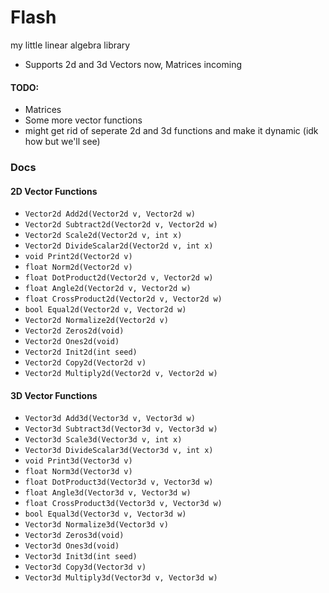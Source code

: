 # Flash
my little linear algebra library

- Supports 2d and 3d Vectors now, Matrices incoming

#### TODO:
- Matrices 
- Some more vector functions
- might get rid of seperate 2d and 3d functions and make it dynamic (idk how but we'll see)

### Docs

#### 2D Vector Functions
- `Vector2d Add2d(Vector2d v, Vector2d w)`
- `Vector2d Subtract2d(Vector2d v, Vector2d w)`
- `Vector2d Scale2d(Vector2d v, int x)`
- `Vector2d DivideScalar2d(Vector2d v, int x)`
- `void Print2d(Vector2d v)`
- `float Norm2d(Vector2d v)`
- `float DotProduct2d(Vector2d v, Vector2d w)`
- `float Angle2d(Vector2d v, Vector2d w)`
- `float CrossProduct2d(Vector2d v, Vector2d w)`
- `bool Equal2d(Vector2d v, Vector2d w)`
- `Vector2d Normalize2d(Vector2d v)`
- `Vector2d Zeros2d(void)`
- `Vector2d Ones2d(void)`
- `Vector2d Init2d(int seed)`
- `Vector2d Copy2d(Vector2d v)`
- `Vector2d Multiply2d(Vector2d v, Vector2d w)`

#### 3D Vector Functions
- `Vector3d Add3d(Vector3d v, Vector3d w)`
- `Vector3d Subtract3d(Vector3d v, Vector3d w)`
- `Vector3d Scale3d(Vector3d v, int x)`
- `Vector3d DivideScalar3d(Vector3d v, int x)`
- `void Print3d(Vector3d v)`
- `float Norm3d(Vector3d v)`
- `float DotProduct3d(Vector3d v, Vector3d w)`
- `float Angle3d(Vector3d v, Vector3d w)`
- `float CrossProduct3d(Vector3d v, Vector3d w)`
- `bool Equal3d(Vector3d v, Vector3d w)`
- `Vector3d Normalize3d(Vector3d v)`
- `Vector3d Zeros3d(void)`
- `Vector3d Ones3d(void)`
- `Vector3d Init3d(int seed)`
- `Vector3d Copy3d(Vector3d v)`
- `Vector3d Multiply3d(Vector3d v, Vector3d w)`
